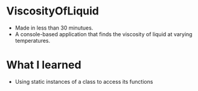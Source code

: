 # ViscosityOfLiquid
- Made in less than 30 minutues.
- A console-based application that finds the viscosity of liquid at varying temperatures.

# What I learned
- Using static instances of a class to access its functions
